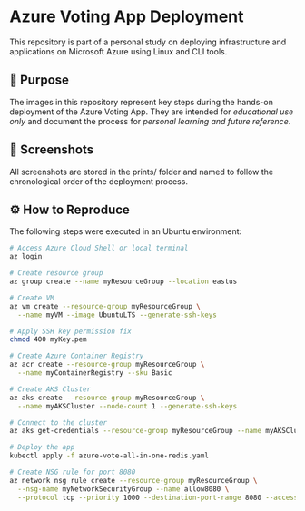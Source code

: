 # Azure Voting App Deployment

This repository is part of a personal study on deploying infrastructure and applications on Microsoft Azure using Linux and CLI tools.

## 🧠 Purpose

The images in this repository represent key steps during the hands-on deployment of the Azure Voting App. They are intended for *educational use only* and document the process for *personal learning and future reference*.

## 📸 Screenshots

All screenshots are stored in the prints/ folder and named to follow the chronological order of the deployment process.

## ⚙️ How to Reproduce

The following steps were executed in an Ubuntu environment:

```bash
# Access Azure Cloud Shell or local terminal
az login

# Create resource group
az group create --name myResourceGroup --location eastus

# Create VM
az vm create --resource-group myResourceGroup \
  --name myVM --image UbuntuLTS --generate-ssh-keys

# Apply SSH key permission fix
chmod 400 myKey.pem

# Create Azure Container Registry
az acr create --resource-group myResourceGroup \
  --name myContainerRegistry --sku Basic

# Create AKS Cluster
az aks create --resource-group myResourceGroup \
  --name myAKSCluster --node-count 1 --generate-ssh-keys

# Connect to the cluster
az aks get-credentials --resource-group myResourceGroup --name myAKSCluster

# Deploy the app
kubectl apply -f azure-vote-all-in-one-redis.yaml

# Create NSG rule for port 8080
az network nsg rule create --resource-group myResourceGroup \
  --nsg-name myNetworkSecurityGroup --name allow8080 \
  --protocol tcp --priority 1000 --destination-port-range 8080 --access allow --direction inbound
